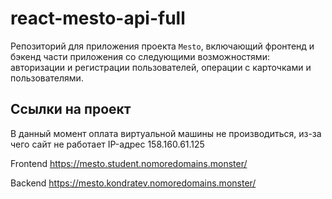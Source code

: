 # react-mesto-api-full
Репозиторий для приложения проекта `Mesto`, включающий фронтенд и бэкенд части приложения со следующими возможностями: авторизации и регистрации пользователей, операции с карточками и пользователями.

## Ссылки на проект

В данный момент оплата виртуальной машины не производиться, из-за чего сайт не работает
IP-адрес 158.160.61.125

Frontend https://mesto.student.nomoredomains.monster/

Backend https://mesto.kondratev.nomoredomains.monster/

